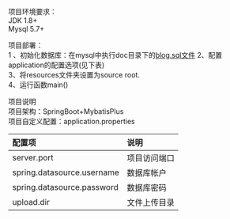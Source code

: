 项目环境要求：   
JDK 1.8+   
Mysql 5.7+  

项目部署：   
1 、初始化数据库：在mysql中执行doc目录下的[blog.sql文件](./doc/blog.sql) 
2、配置application的配置选项(见下表)   
3、将resources文件夹设置为source root.    
4、运行函数main()

项目说明  
项目架构：SpringBoot+MybatisPlus   
项目自定义配置：application.properties
        
配置项       | 说明     |
|:-------- |:-------- |
|server.port                        | 项目访问端口        |
|spring.datasource.username         | 数据库帐户          |
|spring.datasource.password         | 数据库密码          |
|upload.dir                         | 文件上传目录        |